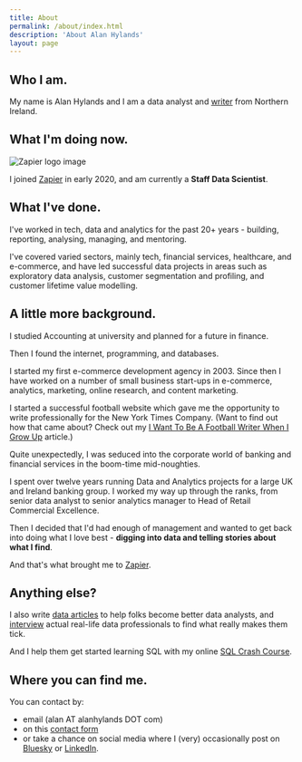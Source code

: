 ```yaml
---
title: About
permalink: /about/index.html
description: 'About Alan Hylands'
layout: page
---
```


## Who I am.

My name is Alan Hylands and I am a data analyst and [writer](/writing/) from Northern Ireland.

## What I'm doing now.

![Zapier logo image](https://images.ctfassets.net/lzny33ho1g45/7sYLMymQDinPKZQS77P4BX/9545150792946dbb3c3d48f0fd18b55a/Zapier_logo.jpg?w=1520&fm=jpg&q=30&fit=thumb&h=760)

I joined [Zapier](https://zapier.com) in early 2020, and am currently a **Staff Data Scientist**.

## What I've done.

I've worked in tech, data and analytics for the past 20+ years - building, reporting, analysing, managing, and mentoring.

I've covered varied sectors, mainly tech, financial services, healthcare, and e-commerce, and have led successful data projects in areas such as exploratory data analysis, customer segmentation and profiling, and customer lifetime value modelling.

## A little more background.

I studied Accounting at university and planned for a future in finance.

Then I found the internet, programming, and databases.

I started my first e-commerce development agency in 2003. Since then I have worked on a number of small business start-ups in e-commerce, analytics, marketing, online research, and content marketing.
   
I started a successful football website which gave me the opportunity to write professionally for the New York Times Company. (Want to find out how that came about? Check out my [I Want To Be A Football Writer When I Grow Up](/i-want-to-be-a-football-writer-when-i-grow-up/) article.)

Quite unexpectedly, I was seduced into the corporate world of banking and financial services in the boom-time mid-noughties.

I spent over twelve years running Data and Analytics projects for a large UK and Ireland banking group. I worked my way up through the ranks, from senior data analyst to senior analytics manager to Head of Retail Commercial Excellence.

Then I decided that I'd had enough of management and wanted to get back into doing what I love best - **digging into data and telling stories about what I find**.

And that's what brought me to [Zapier](https://zapier.com).

## Anything else?

I also write [data articles](/tags/data/) to help folks become better data analysts, and [interview](/tags/interviews/) actual real-life data professionals to find what really makes them tick.

And I help them get started learning SQL with my online [SQL Crash Course](https://sqlcrashcourse.com). 

## Where you can find me.

You can contact by:

- email (alan AT alanhylands DOT com)
- on this [contact form](/contact/)
- or take a chance on social media where I (very) occasionally post on [Bluesky](https://bsky.app/profile/alanhylands.com) or [LinkedIn](https://linkedin.com/in/alanhylands).    

